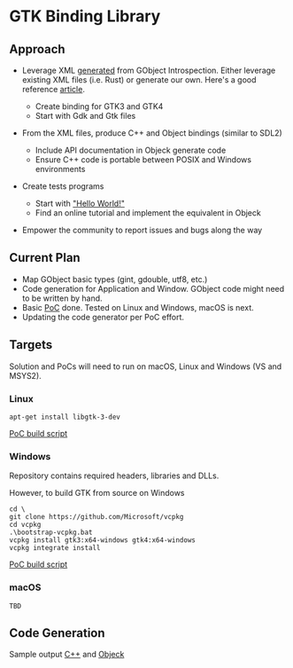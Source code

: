 # GTK Binding Library

## Approach

* Leverage XML [generated](https://github.com/gtk-rs/gir-files) from GObject Introspection. Either leverage existing XML files (i.e. Rust) or generate our own. Here's a good reference [article](https://viruta.org/the-magic-of-gobject-introspection.html). 
	- Create binding for GTK3 and GTK4
	- Start with Gdk and Gtk files

* From the XML files, produce C++ and Object bindings (similar to SDL2)
	- Include API documentation in Objeck generate code
	- Ensure C++ code is portable between POSIX and Windows environments

* Create tests programs
	- Start with ["Hello World!"](https://docs.gtk.org/gtk3/getting_started.html)
	- Find an online tutorial and implement the equivalent in Objeck

* Empower the community to report issues and bugs along the way

## Current Plan

* Map GObject basic types (gint, gdouble, utf8, etc.)
* Code generation for Application and Window. GObject code might need to be written by hand.
* Basic [PoC](poc) done. Tested on Linux and Windows, macOS is next.
* Updating the code generator per PoC effort.

## Targets
Solution and PoCs will need to run on macOS, Linux and Windows (VS and MSYS2).

### Linux
```
apt-get install libgtk-3-dev
```
[PoC build script](poc/build_linux.sh)

### Windows
Repository contains required headers, libraries and DLLs.

However, to build GTK from source on Windows
```
cd \
git clone https://github.com/Microsoft/vcpkg
cd vcpkg
.\bootstrap-vcpkg.bat
vcpkg install gtk3:x64-windows gtk4:x64-windows
vcpkg integrate install
```
[PoC build script](poc/build_win.cmd)

### macOS
```
TBD
```

## Code Generation

Sample output [C++](code_gen/cxx_code.txt) and [Objeck](code_gen/objk_code.txt)
